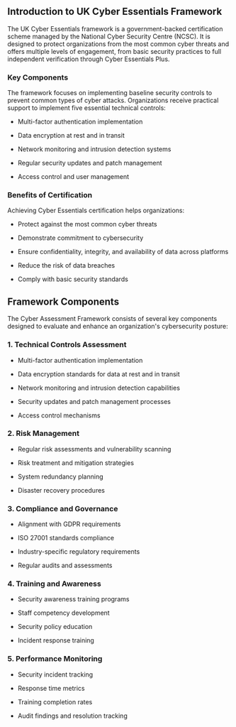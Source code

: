 ## Introduction to UK Cyber Essentials Framework

The UK Cyber Essentials framework is a government-backed certification scheme managed by the National Cyber Security Centre (NCSC). It is designed to protect organizations from the most common cyber threats and offers multiple levels of engagement, from basic security practices to full independent verification through Cyber Essentials Plus.

### Key Components

The framework focuses on implementing baseline security controls to prevent common types of cyber attacks. Organizations receive practical support to implement five essential technical controls:

- Multi-factor authentication implementation

- Data encryption at rest and in transit

- Network monitoring and intrusion detection systems

- Regular security updates and patch management

- Access control and user management

### Benefits of Certification

Achieving Cyber Essentials certification helps organizations:

- Protect against the most common cyber threats

- Demonstrate commitment to cybersecurity

- Ensure confidentiality, integrity, and availability of data across platforms

- Reduce the risk of data breaches

- Comply with basic security standards



## Framework Components

The Cyber Assessment Framework consists of several key components designed to evaluate and enhance an organization's cybersecurity posture:

### 1. Technical Controls Assessment

- Multi-factor authentication implementation

- Data encryption standards for data at rest and in transit

- Network monitoring and intrusion detection capabilities

- Security updates and patch management processes

- Access control mechanisms

### 2. Risk Management

- Regular risk assessments and vulnerability scanning

- Risk treatment and mitigation strategies

- System redundancy planning

- Disaster recovery procedures

### 3. Compliance and Governance

- Alignment with GDPR requirements

- ISO 27001 standards compliance

- Industry-specific regulatory requirements

- Regular audits and assessments

### 4. Training and Awareness

- Security awareness training programs

- Staff competency development

- Security policy education

- Incident response training

### 5. Performance Monitoring

- Security incident tracking

- Response time metrics

- Training completion rates

- Audit findings and resolution tracking



<!-- Unsupported block type: child_database -->